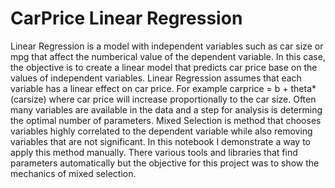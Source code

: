# CarPrice Linear Regression
Linear Regression is a model with independent variables such as car size or mpg that affect the numberical value of the dependent variable. In this case, the objective is to create a linear model that predicts car price base on the values of independent variables. Linear Regression assumes that each variable has a linear effect on car price. For example carprice = b + theta*(carsize) where car price will increase proportionally to the car size. Often many variables are available in the data and a step for analysis is determing the optimal number of parameters. Mixed Selection is method that chooses variables highly correlated to the dependent variable while also removing variables that are not significant. In this notebook I demonstrate a way to apply this method manually. There various tools and libraries that find parameters automatically but the objective for this project was to show the mechanics of mixed selection.
